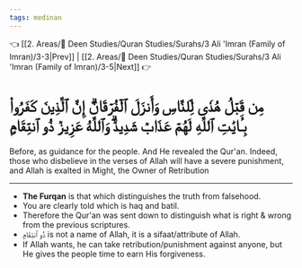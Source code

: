 ```yaml
---
tags: medinan
---
```


👈 [[2. Areas/🕋 Deen Studies/Quran Studies/Surahs/3 Ali 'Imran (Family of Imran)/3-3|Prev]] | [[2. Areas/🕋 Deen Studies/Quran Studies/Surahs/3 Ali 'Imran (Family of Imran)/3-5|Next]] 👉

# مِن قَبۡلُ هُدٗى لِّلنَّاسِ وَأَنزَلَ ٱلۡفُرۡقَانَۗ إِنَّ ٱلَّذِينَ كَفَرُواْ بِـَٔايَٰتِ ٱللَّهِ لَهُمۡ عَذَابٞ شَدِيدٞۗ وَٱللَّهُ عَزِيزٞ ذُو ٱنتِقَامٍ

Before, as guidance for the people. And He revealed the Qur'an. Indeed, those who disbelieve in the verses of Allah will have a severe punishment, and Allah is exalted in Might, the Owner of Retribution

---
- **The Furqan** is that which distinguishes the truth from falsehood. 
- You are clearly told which is haq and batil.
- Therefore the Qur'an was sent down to distinguish what is right & wrong from the previous scriptures.
- ذُو ٱنتِقَامٍ is not a name of Allah, it is a sifaat/attribute of Allah.
- If Allah wants, he can take retribution/punishment against anyone, but He gives the people time to earn His forgiveness.
